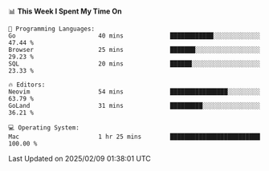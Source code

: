 <!--START_SECTION:waka-->
📊 **This Week I Spent My Time On** 

```text
💬 Programming Languages: 
Go                       40 mins             ████████████░░░░░░░░░░░░░   47.44 % 
Browser                  25 mins             ███████░░░░░░░░░░░░░░░░░░   29.23 % 
SQL                      20 mins             ██████░░░░░░░░░░░░░░░░░░░   23.33 % 

🔥 Editors: 
Neovim                   54 mins             ████████████████░░░░░░░░░   63.79 % 
GoLand                   31 mins             █████████░░░░░░░░░░░░░░░░   36.21 % 

💻 Operating System: 
Mac                      1 hr 25 mins        █████████████████████████   100.00 % 
```


 Last Updated on 2025/02/09 01:38:01 UTC
<!--END_SECTION:waka-->
